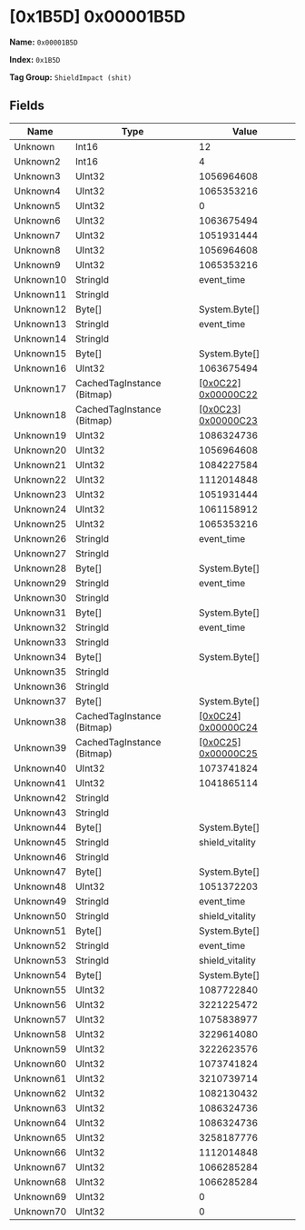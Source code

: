 # [0x1B5D] 0x00001B5D

**Name:** ```0x00001B5D```

**Index:** ```0x1B5D```

**Tag Group:** ```ShieldImpact (shit)```

## Fields

Name	| Type	| Value
---	|---	|---	|
Unknown	|Int16	|12
Unknown2	|Int16	|4
Unknown3	|UInt32	|1056964608
Unknown4	|UInt32	|1065353216
Unknown5	|UInt32	|0
Unknown6	|UInt32	|1063675494
Unknown7	|UInt32	|1051931444
Unknown8	|UInt32	|1056964608
Unknown9	|UInt32	|1065353216
Unknown10	|StringId	|event_time
Unknown11	|StringId	|
Unknown12	|Byte[]	|System.Byte[]
Unknown13	|StringId	|event_time
Unknown14	|StringId	|
Unknown15	|Byte[]	|System.Byte[]
Unknown16	|UInt32	|1063675494
Unknown17	|CachedTagInstance (Bitmap)	|[[0x0C22] 0x00000C22](../Bitmap/0C22.md)
Unknown18	|CachedTagInstance (Bitmap)	|[[0x0C23] 0x00000C23](../Bitmap/0C23.md)
Unknown19	|UInt32	|1086324736
Unknown20	|UInt32	|1056964608
Unknown21	|UInt32	|1084227584
Unknown22	|UInt32	|1112014848
Unknown23	|UInt32	|1051931444
Unknown24	|UInt32	|1061158912
Unknown25	|UInt32	|1065353216
Unknown26	|StringId	|event_time
Unknown27	|StringId	|
Unknown28	|Byte[]	|System.Byte[]
Unknown29	|StringId	|event_time
Unknown30	|StringId	|
Unknown31	|Byte[]	|System.Byte[]
Unknown32	|StringId	|event_time
Unknown33	|StringId	|
Unknown34	|Byte[]	|System.Byte[]
Unknown35	|StringId	|
Unknown36	|StringId	|
Unknown37	|Byte[]	|System.Byte[]
Unknown38	|CachedTagInstance (Bitmap)	|[[0x0C24] 0x00000C24](../Bitmap/0C24.md)
Unknown39	|CachedTagInstance (Bitmap)	|[[0x0C25] 0x00000C25](../Bitmap/0C25.md)
Unknown40	|UInt32	|1073741824
Unknown41	|UInt32	|1041865114
Unknown42	|StringId	|
Unknown43	|StringId	|
Unknown44	|Byte[]	|System.Byte[]
Unknown45	|StringId	|shield_vitality
Unknown46	|StringId	|
Unknown47	|Byte[]	|System.Byte[]
Unknown48	|UInt32	|1051372203
Unknown49	|StringId	|event_time
Unknown50	|StringId	|shield_vitality
Unknown51	|Byte[]	|System.Byte[]
Unknown52	|StringId	|event_time
Unknown53	|StringId	|shield_vitality
Unknown54	|Byte[]	|System.Byte[]
Unknown55	|UInt32	|1087722840
Unknown56	|UInt32	|3221225472
Unknown57	|UInt32	|1075838977
Unknown58	|UInt32	|3229614080
Unknown59	|UInt32	|3222623576
Unknown60	|UInt32	|1073741824
Unknown61	|UInt32	|3210739714
Unknown62	|UInt32	|1082130432
Unknown63	|UInt32	|1086324736
Unknown64	|UInt32	|1086324736
Unknown65	|UInt32	|3258187776
Unknown66	|UInt32	|1112014848
Unknown67	|UInt32	|1066285284
Unknown68	|UInt32	|1066285284
Unknown69	|UInt32	|0
Unknown70	|UInt32	|0


